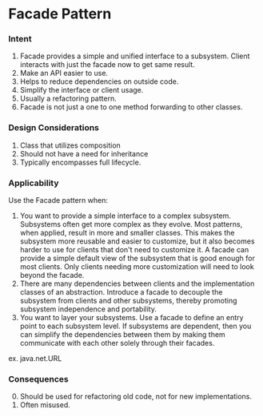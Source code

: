 # Facade Pattern

### Intent

1. Facade provides a simple and unified interface to a subsystem. Client interacts with just the facade now to get same result.
1. Make an API easier to use.
1. Helps to reduce dependencies on outside code.
1. Simplify the interface or client usage.
1. Usually a refactoring pattern.
1. Facade is not just a one to one method forwarding to other classes.

### Design Considerations

1. Class that utilizes composition
1. Should not have a need for inheritance
1. Typically encompasses full lifecycle.

### Applicability

Use the Facade pattern when:

1. You want to provide a simple interface to a complex subsystem. Subsystems often get more complex as they evolve. Most patterns, when applied, result in more and smaller classes. This makes the subsystem more reusable and easier to customize, but it also becomes harder to use for clients that don't need to customize it. A facade can provide a simple default view of the subsystem that is good enough for most clients. Only clients needing more customization will need to look beyond the facade.
1. There are many dependencies between clients and the implementation classes of an abstraction. Introduce a facade to decouple the subsystem from clients and other subsystems, thereby promoting subsystem independence and portability.
1. You want to layer your subsystems. Use a facade to define an entry point to each subsystem level. If subsystems are dependent, then you can simplify the dependencies between them by making them communicate with each other solely through their facades.

ex. java.net.URL

### Consequences

0. Should be used for refactoring old code, not for new implementations. 
1. Often misused.
